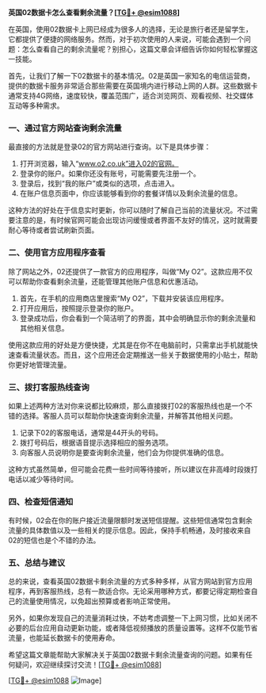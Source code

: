 **英国02数据卡怎么查看剩余流量？[[TG💪+ @esim1088](https://t.me/s/esim1088)]**

在英国，使用02数据卡上网已经成为很多人的选择，无论是旅行者还是留学生，它都提供了便捷的网络服务。然而，对于初次使用的人来说，可能会遇到一个问题：怎么查看自己的剩余流量呢？别担心，这篇文章会详细告诉你如何轻松掌握这一技能。

首先，让我们了解一下02数据卡的基本情况。02是英国一家知名的电信运营商，提供的数据卡服务非常适合那些需要在英国境内进行移动上网的人群。这些数据卡通常支持4G网络，速度较快，覆盖范围广，适合浏览网页、观看视频、社交媒体互动等多种需求。

### **一、通过官方网站查询剩余流量**

最直接的方法就是登录02的官方网站进行查询。以下是具体步骤：

1. 打开浏览器，输入“www.o2.co.uk”进入02的官网。
2. 登录你的账户。如果你还没有账号，可能需要先注册一个。
3. 登录后，找到“我的账户”或类似的选项，点击进入。
4. 在账户信息页面中，你应该能够看到你的套餐详情以及剩余流量的信息。

这种方法的好处在于信息实时更新，你可以随时了解自己当前的流量状况。不过需要注意的是，有时候官网可能会出现访问缓慢或者界面不友好的情况，这时就需要耐心等待或者尝试刷新页面。

### **二、使用官方应用程序查看**

除了网站之外，02还提供了一款官方的应用程序，叫做“My O2”。这款应用不仅可以帮助你查看剩余流量，还能管理其他账户信息和优惠活动。

1. 首先，在手机的应用商店里搜索“My O2”，下载并安装该应用程序。
2. 打开应用后，按照提示登录你的账户。
3. 登录成功后，你会看到一个简洁明了的界面，其中会明确显示你的剩余流量和其他相关信息。

使用这款应用的好处是方便快捷，尤其是在你不在电脑前时，只需拿出手机就能快速查看流量状态。而且，这个应用还会定期推送一些关于数据使用的小贴士，帮助你更好地管理流量。

### **三、拨打客服热线查询**

如果上述两种方法对你来说都比较麻烦，那么直接拨打02的客服热线也是一个不错的选择。客服人员可以帮助你快速查询剩余流量，并解答其他相关问题。

1. 记录下02的客服电话，通常是44开头的号码。
2. 拨打号码后，根据语音提示选择相应的服务选项。
3. 向客服人员说明你是要查询剩余流量，他们会为你提供准确的信息。

这种方式虽然简单，但可能会花费一些时间等待接听，所以建议在非高峰时段拨打电话以减少等待时间。

### **四、检查短信通知**

有时候，02会在你的账户接近流量限额时发送短信提醒。这些短信通常包含剩余流量的具体数值以及一些相关的提示信息。因此，保持手机畅通，及时接收来自02的短信也是个不错的办法。

### **五、总结与建议**

总的来说，查看英国02数据卡剩余流量的方式多种多样，从官方网站到官方应用程序，再到客服热线，总有一款适合你。无论采用哪种方式，都要记得定期检查自己的流量使用情况，以免超出预算或者影响正常使用。

另外，如果你发现自己的流量消耗过快，不妨考虑调整一下上网习惯，比如关闭不必要的后台应用自动更新功能，或者降低视频播放的质量设置等。这样不仅能节省流量，也能延长数据卡的使用寿命。

希望这篇文章能帮助大家解决关于英国02数据卡剩余流量查询的问题。如果有任何疑问，欢迎继续探讨交流！[[TG💪+ @esim1088](https://t.me/s/esim1088)] 

[[TG💪+ @esim1088](https://t.me/s/esim1088) ![Image](https://i.postimg.cc/4NQfJmqS/Snipaste-2025-05-13-00-14-12.png)]